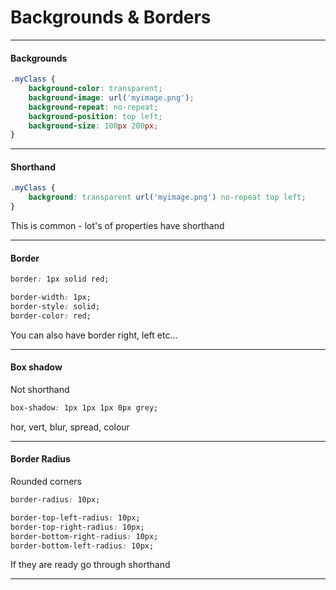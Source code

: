 # Backgrounds & Borders

---

#### Backgrounds



```css
.myClass {
    background-color: transparent;
    background-image: url('myimage.png');
    background-repeat: no-repeat;
    background-position: top left;
    background-size: 100px 200px;
}
```


---

#### Shorthand



```css
.myClass {
    background: transparent url('myimage.png') no-repeat top left;
}
```


This is common - lot's of properties have shorthand

---

#### Border



```css
border: 1px solid red;

border-width: 1px;
border-style: solid;
border-color: red;
```


You can also have border right, left etc...

---

#### Box shadow

Not shorthand


```css
box-shadow: 1px 1px 1px 0px grey;
```


hor, vert, blur, spread, colour

---

#### Border Radius
Rounded corners


```css
border-radius: 10px;

border-top-left-radius: 10px;
border-top-right-radius: 10px;
border-bottom-right-radius: 10px;
border-bottom-left-radius: 10px;
```


If they are ready go through shorthand

---